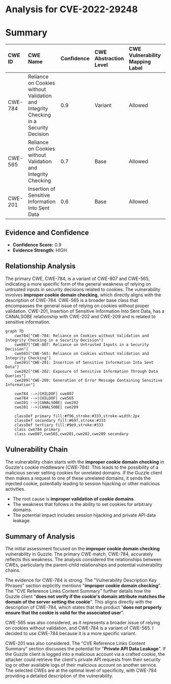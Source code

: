# Analysis for CVE-2022-29248

# Summary
| CWE ID    | CWE Name                                                                             | Confidence | CWE Abstraction Level | CWE Vulnerability Mapping Label | CWE-Vulnerability Mapping Notes |
| :-------- | :----------------------------------------------------------------------------------- | :--------- | :---------------------- | :------------------------------ | :------------------------------ |
| CWE-784   | Reliance on Cookies without Validation and Integrity Checking in a Security Decision | 0.9        | Variant                 | Allowed                       | Primary CWE                     |
| CWE-565   | Reliance on Cookies without Validation and Integrity Checking                       | 0.7        | Base                    | Allowed                       | Secondary Candidate             |
| CWE-201   | Insertion of Sensitive Information Into Sent Data                       | 0.6        | Base                    | Allowed                       | Secondary Candidate             |

## Evidence and Confidence

*   **Confidence Score:** 0.9
*   **Evidence Strength:** HIGH

## Relationship Analysis
The primary CWE, CWE-784, is a variant of CWE-807 and CWE-565, indicating a more specific form of the general weakness of relying on untrusted inputs in security decisions related to cookies. The vulnerability involves **improper cookie domain checking**, which directly aligns with the description of CWE-784. CWE-565 is a broader base class that encompasses the general issue of relying on cookies without proper validation. CWE-201, Insertion of Sensitive Information Into Sent Data, has a CANALSOBE relationship with CWE-202 and CWE-209 and is related to sensitive information.

```mermaid
graph TD
    cwe784["CWE-784: Reliance on Cookies without Validation and Integrity Checking in a Security Decision"]
    cwe807["CWE-807: Reliance on Untrusted Inputs in a Security Decision"]
    cwe565["CWE-565: Reliance on Cookies without Validation and Integrity Checking"]
    cwe201["CWE-201: Insertion of Sensitive Information Into Sent Data"]
    cwe202["CWE-202: Exposure of Sensitive Information Through Data Queries"]
    cwe209["CWE-209: Generation of Error Message Containing Sensitive Information"]

    cwe784 -->|CHILDOF| cwe807
    cwe784 -->|CHILDOF| cwe565
    cwe201 -->|CANALSOBE| cwe202
    cwe201 -->|CANALSOBE| cwe209
    
    classDef primary fill:#f96,stroke:#333,stroke-width:2px
    classDef secondary fill:#69f,stroke:#333
    classDef tertiary fill:#9e9,stroke:#333
    class cwe784 primary
    class cwe807,cwe565,cwe201,cwe202,cwe209 secondary
```

## Vulnerability Chain
The vulnerability chain starts with the **improper cookie domain checking** in Guzzle's cookie middleware (CWE-784). This leads to the possibility of a malicious server setting cookies for unrelated domains. If the Guzzle client then makes a request to one of these unrelated domains, it sends the injected cookie, potentially leading to session hijacking or other malicious activities.
  - The root cause is **improper validation of cookie domains**.
  - The weakness that follows is the ability to set cookies for arbitrary domains.
  - The potential impact includes session hijacking and private API data leakage.

## Summary of Analysis
The initial assessment focused on the **improper cookie domain checking** vulnerability in Guzzle. The primary CWE match, CWE-784, accurately reflects this weakness. The analysis considered the relationships between CWEs, particularly the parent-child relationships and potential vulnerability chains.

The evidence for CWE-784 is strong. The "Vulnerability Description Key Phrases" section explicitly mentions "**improper cookie domain checking**". The "CVE Reference Links Content Summary" further details how the Guzzle client "**does not verify if the cookie's domain attribute matches the domain of the server setting the cookie**". This aligns directly with the description of CWE-784, which states that the product "**does not properly ensure that the cookie is valid for the associated user**".

CWE-565 was also considered, as it represents a broader issue of relying on cookies without validation, and CWE-784 is a variant of CWE-565. I decided to use CWE-784 because it is a more specific variant.

CWE-201 was also considered. The "CVE Reference Links Content Summary" section discusses the potential for "**Private API Data Leakage**". If the Guzzle client is logged into a malicious account via a crafted cookie, the attacker could retrieve the client's private API requests from their security log or other available logs of their malicious account on another service.
The selected CWEs are at the optimal level of specificity, with CWE-784 providing a detailed description of the vulnerability.